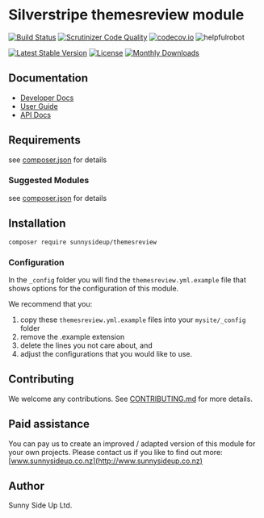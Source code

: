 # Silverstripe themesreview module
[![Build Status](https://travis-ci.org/sunnysideup/silverstripe-themesreview.svg?branch=master)](https://travis-ci.org/sunnysideup/silverstripe-themesreview)
[![Scrutinizer Code Quality](https://scrutinizer-ci.com/g/sunnysideup/silverstripe-themesreview/badges/quality-score.png?b=master)](https://scrutinizer-ci.com/g/sunnysideup/silverstripe-themesreview/?branch=master)
[![codecov.io](https://codecov.io/github/sunnysideup/silverstripe-themesreview/coverage.svg?branch=master)](https://codecov.io/github/sunnysideup/silverstripe-themesreview?branch=master)
![helpfulrobot](https://helpfulrobot.io/sunnysideup/themesreview/badge)

[![Latest Stable Version](https://poser.pugx.org/sunnysideup/themesreview/version)](https://packagist.org/packages/sunnysideup/themesreview)
[![License](https://poser.pugx.org/sunnysideup/themesreview/license)](https://packagist.org/packages/sunnysideup/themesreview)
[![Monthly Downloads](https://poser.pugx.org/sunnysideup/themesreview/d/monthly)](https://packagist.org/packages/sunnysideup/themesreview)


## Documentation



 * [Developer Docs](docs/en/INDEX.md)
 * [User Guide](docs/en/userguide.md)
 * [API Docs](http://docs.ssmods.com/sunnysideup/themesreview/classes.xhtml)

## Requirements



see [composer.json](composer.json) for details

### Suggested Modules



see [composer.json](composer.json) for details


## Installation


```
composer require sunnysideup/themesreview
```

### Configuration



In the `_config` folder you will find the `themesreview.yml.example`
file that shows options for the configuration of this module.

We recommend that you:

  1. copy these `themesreview.yml.example` files into your
`mysite/_config` folder
  2. remove the .example extension
  3. delete the lines you not care about, and
  4. adjust the configurations that you would like to use.


## Contributing



We welcome any contributions. See [CONTRIBUTING.md](CONTRIBUTING.md) for more details.

## Paid assistance



You can pay us to create an improved / adapted version of this module for your own projects.  Please contact us if you like to find out more: [www.sunnysideup.co.nz](http://www.sunnysideup.co.nz)

## Author



Sunny Side Up Ltd.
